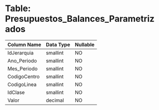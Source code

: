# Table: Presupuestos_Balances_Parametrizados

| Column Name | Data Type | Nullable |
|-------------|-----------|----------|
| IdJerarquia | smallint | NO |
| Ano_Periodo | smallint | NO |
| Mes_Periodo | smallint | NO |
| CodigoCentro | smallint | NO |
| CodigoLinea | smallint | NO |
| IdClase | smallint | NO |
| Valor | decimal | NO |
